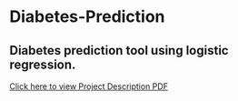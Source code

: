 # Diabetes-Prediction

## Diabetes prediction tool using logistic regression.

[Click here to view Project Description PDF](https://github.com/KiarashKiani79/Diabetes-Prediction/raw/main/Project_Description.pdf)

